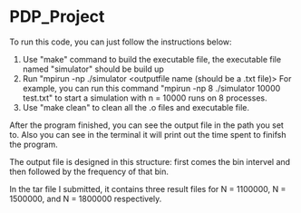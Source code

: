 # PDP_Project

To run this code, you can just follow the instructions below:

1. Use "make" command to build the executable file, the executable file named "simulator" should be build up
2. Run "mpirun -np <number of process> ./simulator <local size of experiments> <outputfile name (should be a .txt file)>
   For example, you can run this command "mpirun -np 8 ./simulator 10000 test.txt" to start a simulation with n = 10000 runs on 8 processes.
3. Use "make clean" to clean all the .o files and executable file.

After the program finished, you can see the output file in the path you set to. Also you can see in the terminal it will print out the time spent to finifsh the program. 

The output file is designed in this structure: first comes the bin intervel and then followed by the frequency of that bin.

In the tar file I submitted, it contains three result files for N = 1100000, N = 1500000, and N = 1800000 respectively. 